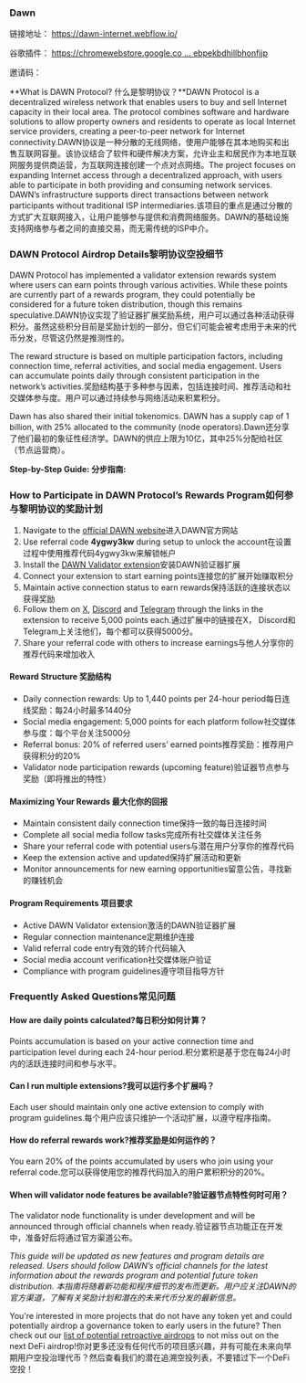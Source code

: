 ### Dawn

链接地址： https://dawn-internet.webflow.io/

谷歌插件： [https://chromewebstore.google.co ... ebpekbdhillbhonfjjp](https://chromewebstore.google.com/detail/dawn-validator-chrome-ext/fpdkjdnhkakefebpekbdhillbhonfjjp)

邀请码： 

**What is DAWN Protocol? 什么是黎明协议？**DAWN Protocol is a decentralized wireless network that enables users to buy and sell Internet capacity in their local area. The protocol combines software and hardware solutions to allow property owners and residents to operate as local Internet service providers, creating a peer-to-peer network for Internet connectivity.DAWN协议是一种分散的无线网络，使用户能够在其本地购买和出售互联网容量。该协议结合了软件和硬件解决方案，允许业主和居民作为本地互联网服务提供商运营，为互联网连接创建一个点对点网络。The project focuses on expanding Internet access through a decentralized approach, with users able to participate in both providing and consuming network services. DAWN’s infrastructure supports direct transactions between network participants without traditional ISP intermediaries.该项目的重点是通过分散的方式扩大互联网接入，让用户能够参与提供和消费网络服务。DAWN的基础设施支持网络参与者之间的直接交易，而无需传统的ISP中介。

### **DAWN Protocol Airdrop Details黎明协议空投细节**

DAWN Protocol has implemented a validator extension rewards system where users can earn points through various activities. While these points are currently part of a rewards program, they could potentially be considered for a future token distribution, though this remains speculative.DAWN协议实现了验证器扩展奖励系统，用户可以通过各种活动获得积分。虽然这些积分目前是奖励计划的一部分，但它们可能会被考虑用于未来的代币分发，尽管这仍然是推测性的。

The reward structure is based on multiple participation factors, including connection time, referral activities, and social media engagement. Users can accumulate points daily through consistent participation in the network’s activities.奖励结构基于多种参与因素，包括连接时间、推荐活动和社交媒体参与度。用户可以通过持续参与网络活动来积累积分。

Dawn has also shared their initial tokenomics. DAWN has a supply cap of 1 billion, with 25% allocated to the community (node operators).Dawn还分享了他们最初的象征性经济学。DAWN的供应上限为10亿，其中25%分配给社区（节点运营商）。

**Step-by-Step Guide: 分步指南:**

### **How to Participate in DAWN Protocol’s Rewards Program如何参与黎明协议的奖励计划**

1. Navigate to the [official DAWN website](https://airdrops.io/visit/1cs2/)进入DAWN官方网站
2. Use referral code **4ygwy3kw** during setup to unlock the account在设置过程中使用推荐代码4ygwy3kw来解锁帐户
3. Install the [DAWN Validator extension](https://airdrops.io/visit/ics2/)安装DAWN验证器扩展
4. Connect your extension to start earning points连接您的扩展开始赚取积分
5. Maintain active connection status to earn rewards保持活跃的连接状态以获得奖励
6. Follow them on [X](https://airdrops.io/visit/jcs2/), [Discord](https://discord.gg/pb9ktNCKvr) and [Telegram](https://t.me/+KbNPWHXb2n5iNTIx) through the links in the extension to receive 5,000 points each.通过扩展中的链接在X， Discord和Telegram上关注他们，每个都可以获得5000分。
7. Share your referral code with others to increase earnings与他人分享你的推荐代码来增加收入

#### **Reward Structure 奖励结构**

- Daily connection rewards: Up to 1,440 points per 24-hour period每日连线奖励：每24小时最多1440分
- Social media engagement: 5,000 points for each platform follow社交媒体参与度：每个平台关注5000分
- Referral bonus: 20% of referred users’ earned points推荐奖励：推荐用户获得积分的20%
- Validator node participation rewards (upcoming feature)验证器节点参与奖励（即将推出的特性）

#### **Maximizing Your Rewards 最大化你的回报**

- Maintain consistent daily connection time保持一致的每日连接时间
- Complete all social media follow tasks完成所有社交媒体关注任务
- Share your referral code with potential users与潜在用户分享你的推荐代码
- Keep the extension active and updated保持扩展活动和更新
- Monitor announcements for new earning opportunities留意公告，寻找新的赚钱机会

#### **Program Requirements 项目要求**

- Active DAWN Validator extension激活的DAWN验证器扩展
- Regular connection maintenance定期维护连接
- Valid referral code entry有效的转介代码输入
- Social media account verification社交媒体账户验证
- Compliance with program guidelines遵守项目指导方针

### **Frequently Asked Questions常见问题**

#### **How are daily points calculated?每日积分如何计算？**

Points accumulation is based on your active connection time and participation level during each 24-hour period.积分累积是基于您在每24小时内的活跃连接时间和参与水平。

#### **Can I run multiple extensions?我可以运行多个扩展吗？**

Each user should maintain only one active extension to comply with program guidelines.每个用户应该只维护一个活动扩展，以遵守程序指南。

#### **How do referral rewards work?推荐奖励是如何运作的？**

You earn 20% of the points accumulated by users who join using your referral code.您可以获得使用您的推荐代码加入的用户累积积分的20%。

#### **When will validator node features be available?验证器节点特性何时可用？**

The validator node functionality is under development and will be announced through official channels when ready.验证器节点功能正在开发中，准备好后将通过官方渠道公布。

*This guide will be updated as new features and program details are released. Users should follow DAWN’s official channels for the latest information about the rewards program and potential future token distribution. 本指南将随着新功能和程序细节的发布而更新。用户应关注DAWN的官方渠道，了解有关奖励计划和潜在的未来代币分发的最新信息。*

You're interested in more projects that do not have any token yet and could potentially airdrop a governance token to early users in the future? Then check out our [list of potential retroactive airdrops](https://airdrops.io/speculative/) to not miss out on the next DeFi airdrop!你对更多还没有任何代币的项目感兴趣，并有可能在未来向早期用户空投治理代币？然后查看我们的潜在追溯空投列表，不要错过下一个DeFi空投！